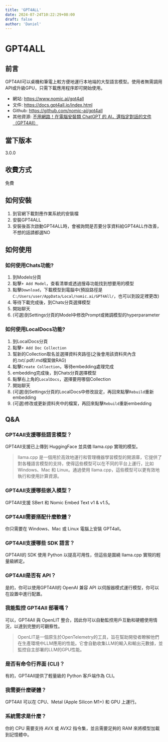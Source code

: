 ```yaml
---
title: 'GPT4ALL'
date: 2024-07-24T10:22:29+08:00
draft: false
author: 'Daniel'
---
```


# GPT4ALL

## 前言

GPT4All可以桌機和筆電上較方便地運行本地端的大型語言模型。使用者無需調用API或升級GPU，只需下載應用程序即可開始使用。 

- 網站: https://www.nomic.ai/gpt4all
- 文件: https://docs.gpt4all.io/index.html
- Github: https://github.com/nomic-ai/gpt4all
- 其他資源: [不用網路！在電腦安裝類 ChatGPT 的 AI，還指定對話的文件（GPT4All）](https://medium.com/dean-lin/%E5%9C%A8%E9%9B%BB%E8%85%A6%E5%AE%89%E8%A3%9D%E9%A1%9E-chatgpt-%E7%9A%84-ai-%E9%82%84%E5%8F%AF%E4%BB%A5%E4%B8%8A%E5%82%B3%E6%96%87%E4%BB%B6%E5%B0%8D%E8%A9%B1-gpt4all-80d32c84b37a)

## 當下版本

3.0.0

## 收費方式

免費

## 如何安裝

1. 到官網下載對應作業系統的安裝檔
2. 安裝GPT4ALL
3. 安裝後首次啟動GPT4ALL時，會被詢問是否要分享資料給GPT4ALL作改善，不想的話請都選NO

## 如何使用

### 如何使用Chats功能?

1. 到Models分頁
2. 點擊`+ Add Model`，查看清單或透過搜尋功能找到想要用的模型
3. 點擊`Download`，下載模型到電腦中(預設路徑是`C:/Users/user/AppData/Local/nomic.ai/GPT4All/`，也可以到設定裡更改)
4. 等待下載完成後，到Chats分頁選擇模型
5. 開始聊天
6. (可選)到Settings分頁的Model中修改Prompt或微調模型的hyperparameter

### 如何使用LocalDocs功能?

1. 到LocalDocs分頁
2. 點擊`+ Add Doc Collection`
3. 幫新的Collection取名並選擇資料夾路徑(之後會用該資料夾內含的.txt/.pdf/.md檔案做RAG)
4. 點擊`Create Collection`，等待embedding處理完成
5. embedding完成後，到Chats分頁選擇模型
6. 點擊右上角的`LocalDocs`，選擇要用哪個Collection
7. 開始聊天
8. (可選)到Settings分頁的LocalDocs中修改設定，再回來點擊`Rebuild`重新embedding
9. (可選)修改或更新資料夾中的檔案，再回來點擊`Rebuild`重新embedding

## Q&A

### GPT4All支援哪些語言模型？

GPT4All支援已上傳到 HuggingFace 並具備 llama.cpp 實現的模型。

> llama.cpp 是一個用於高效地運行和管理機器學習模型的開源庫，它提供了對各種語言模型的支持，使得這些模型可以在不同的平台上運行，比如 Windows、Mac 和 Linux。通過使用 llama.cpp，這些模型可以更有效地執行和使用計算資源。

### GPT4All支援哪些嵌入模型？

GPT4All支援 SBert 和 Nomic Embed Text v1 & v1.5。

### GPT4All需要搭配什麼軟體？

你只需要在 Windows、Mac 或 Linux 電腦上安裝 GPT4all。

### GPT4All支援哪些 SDK 語言？

GPT4All的 SDK 使用 Python 以提高可用性，但這些是圍繞 llama.cpp 實現的輕量級綁定。

### GPT4All是否有 API？

是的，你可以使用GPT4All的 OpenAI 兼容 API 以伺服器模式運行模型，你可以在設置中進行配置。

### 我能監控 GPT4All 部署嗎？

可以，GPT4All 與 OpenLIT 整合，因此你可以自動監控用戶互動和硬體使用情況，以達到完整的可觀察性。

> OpenLIT是一個原生於OpenTelemetry的工具，旨在幫助開發者瞭解他們在生產環境中LLM應用的性能。它會自動收集LLM的輸入和輸出元數據，並監控自主部署的LLM的GPU性能。

### 是否有命令行界面 (CLI)？

有的，GPT4All提供了輕量級的 Python 客戶端作為 CLI。

### 我需要什麼硬體？

GPT4All 可以在 CPU、Metal (Apple Silicon M1+) 和 GPU 上運行。

### 系統需求是什麼？

你的 CPU 需要支持 AVX 或 AVX2 指令集，並且需要足夠的 RAM 來將模型加載到記憶體中。
